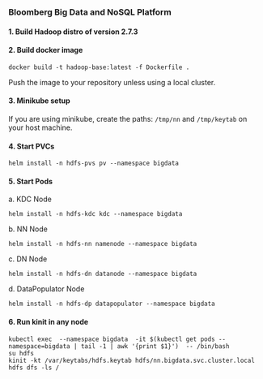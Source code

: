 ### Bloomberg Big Data and NoSQL Platform
#### 1. Build Hadoop distro of version 2.7.3
#### 2. Build docker image 
```
docker build -t hadoop-base:latest -f Dockerfile .
```
Push the image to your repository unless using a local cluster.

#### 3. Minikube setup

If you are using minikube, create the paths:
`/tmp/nn` and `/tmp/keytab` on your host machine.

#### 4. Start PVCs
```
helm install -n hdfs-pvs pv --namespace bigdata
```
#### 5. Start Pods

a. KDC Node
```
helm install -n hdfs-kdc kdc --namespace bigdata
```
b. NN Node
```
helm install -n hdfs-nn namenode --namespace bigdata
```

c. DN Node
```
helm install -n hdfs-dn datanode --namespace bigdata
```

d. DataPopulator Node
```
helm install -n hdfs-dp datapopulator --namespace bigdata
```

#### 6. Run kinit in any node
```
kubectl exec  --namespace bigdata  -it $(kubectl get pods --namespace=bigdata | tail -1 | awk '{print $1}')  -- /bin/bash
su hdfs
kinit -kt /var/keytabs/hdfs.keytab hdfs/nn.bigdata.svc.cluster.local
hdfs dfs -ls /
```
